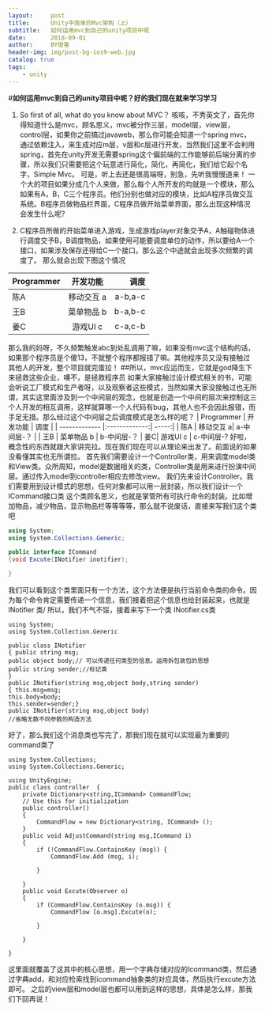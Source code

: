 ```yaml
---
layout:     post
title:      Unity中简单的Mvc架构（上）
subtitle:   如何运用mvc到自己的unity项目中呢
date:       2018-09-01
author:     BY俊客
header-img: img/post-bg-ios9-web.jpg
catalog: true
tags:
    - unity
---
```


#**如何运用mvc到自己的unity项目中呢？好的我们现在就来学习学习**

1. So first of all, what do you know about MVC？
咳咳，不秀英文了，首先你得知道什么是mvc，顾名思义，mvc被分作三层，model层，view层，control层，如果你之前搞过javaweb，那么你可能会知道一个spring mvc，通过依赖注入，来生成对应m层，v层和c层进行开发，当然我们这里不会利用spring，首先在unity开发无需要spring这个偏前端的工作能够前后端分离的步骤，所以我们只需要把这个玩意进行简化，简化，再简化，我们给它起个名字，Simple Mvc。
可是，听上去还是很高端呀，别急，先听我慢慢道来！
一个大的项目如果分成几个人来做，那么每个人所开发的均就是一个模块，那么如果有A，B，C三个程序员。他们分别也做对应的模块，比如A程序员做交互系统。B程序员做物品栏界面，C程序员做开始菜单界面，那么出现这种情况会发生什么呢?


1. C程序员所做的开始菜单进入游戏，生成游戏player对象交予A，A触碰物体进行调度交予B，B调度物品，如果使用可能要调度单位的动作，所以要给A一个接口，如果涉及保存还得给C一个接口。那么这个中途就会出现多次频繁的调度了。
那么就会出现下图这个情况

| Programmer       | 开发功能           | 调度  |
| ------------- |:-------------:| -----:|
| 陈A      | 移动交互 a| a-b,a-c |
| 王B      | 菜单物品 b     |  b-a,b-c |
| 姜C| 游戏UI c  |    c-a,c-b 

那么我的妈呀，不久频繁触发abc到处乱调用了嘛，如果没有mvc这个结构的话，如果那个程序员是个傻13，不就整个程序都报错了嘛。其他程序员又没有接触过其他人的开发，整个项目就完蛋拉！
##所以，mvc应运而生，它就是god降生下来拯救这些企业，噢不，是拯救程序员
如果大家接触过设计模式相关的书，可能会听说工厂模式和生产者呀，以及观察者这些模式，当然如果大家没接触过也无所谓，其实这里面涉及到一个中间层的观念，也就是创造一个中间的层次来控制这三个人开发的相互调用，这样就算哪一个人代码有bug，其他人也不会因此报错，而手足无措。那么经过这个中间层之后调度模式是怎么样的呢？
| Programmer       | 开发功能           | 调度  |
| ------------- |:-------------:| -----:|
| 陈A      | 移动交互 a| a-中间层-？ |
| 王B      | 菜单物品 b     |  b-中间层-？
| 姜C| 游戏UI c  |    c-中间层-?
好啦，概念性的东西就跟大家讲完拉。现在我们现在可以从理论来出发了。前面说的如果没看懂其实也无所谓拉。
首先我们需要设计一个Controller类，用来调度model类和View类。众所周知，model是数据相关的类，Controller类是用来进行扮演中间层。通过传入model到controller相应去修改view。
我们先来设计Controller。我们需要用到设计模式的思想，任何对象都可以用一层封装，所以我们设计一个ICommand接口类
这个类顾名思义，也就是掌管所有可执行命令的封装。比如增加物品，减少物品，显示物品栏等等等等，那么就不说废话，直接来写我们这个类吧
```c#
using System;
using System.Collections.Generic;

public interface ICommand
{void Excute(INotifier inotifier);

}
```
我们可以看到这个类里面只有一个方法，这个方法便是执行当前命令类的命令。因为每个命令肯定需要传递一个信息，我们接着把这个信息也给封装起来，也就是INotifier 类/
所以，我们不气不馁，接着来写下一个类
INotifier.cs类
```
using System;
using System.Collection.Generic

public class INotifier
{ public string msg;
public object body;// 可以传递任何类型的信息。运用拆包装包的思想
public string sender;//标记类
}
public INotifier(string msg,object body,string sender)
{ this.msg=msg;
this.body=body;
this.sender=sender;}
public INotifier(string msg,object body)
//省略无数不同参数的构造方法
```
好了，那么我们这个消息类也写完了，那我们现在就可以实现最为重要的command类了
```
using System.Collections;
using System.Collections.Generic;

using UnityEngine;
public class controller  {
	private Dictionary<string,ICommand> CommandFlow;
	// Use this for initialization
	public controller()
	{
		CommandFlow = new Dictionary<string, ICommand> ();
	}
	public void AdjustCommand(string msg,ICommand i)
	{
		if (!CommandFlow.ContainsKey (msg)) {
			CommandFlow.Add (msg, i);
		
		}

	}
	public void Excute(Observer o)
	{
		if (CommandFlow.ContainsKey (o.msg)) {
			CommandFlow [o.msg].Excute(o);
		
		}

	}

}

```
这里面就覆盖了这其中的核心思想，用一个字典存储对应的Icommand类，然后通过字典add，和对应检索找到icommand抽象类的对应具体，然后执行excute方法即可。
之后的view层和model层也都可以用到这样的思想，具体是怎么样，那我们下回再说！
